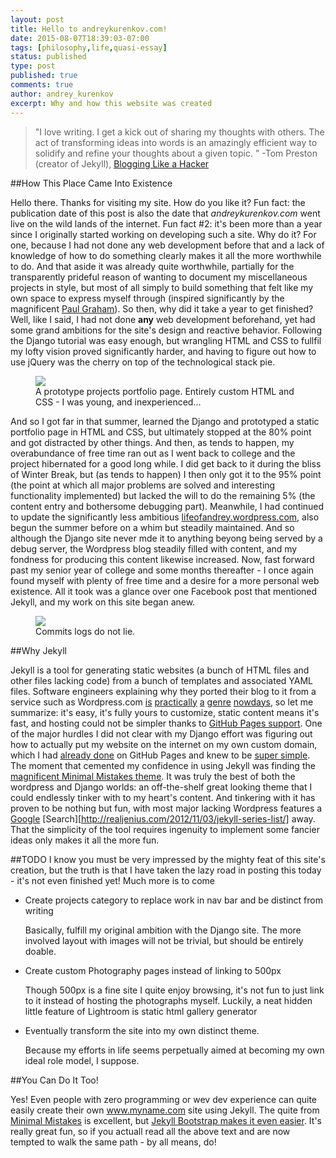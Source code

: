 ```yaml
---
layout: post
title: Hello to andreykurenkov.com!
date: 2015-08-07T18:39:03-07:00
tags: [philosophy,life,quasi-essay]
status: published
type: post
published: true
comments: true
author: andrey_kurenkov
excerpt: Why and how this website was created
---
```

> "I love writing. I get a kick out of sharing my thoughts with others. The act of transforming ideas into words is an amazingly efficient way to solidify and refine your thoughts about a given topic. " -Tom Preston (creator of Jekyll), [Blogging Like a Hacker](http://tom.preston-werner.com/2008/11/17/blogging-like-a-hacker.html)

##How This Place Came Into Existence

Hello there. Thanks for visiting my site. How do you like it? Fun fact: the publication date of this post is also the date that *andreykurenkov.com* went live on the wild lands of the internet. Fun fact \#2: it's been more than a year since I originally started working on developing such a site. Why do it? For one, because I had not done any web development before that and a lack of knowledge of how to do something clearly makes it all the more worthwhile to do.  And that aside it was already quite worthwhile, partially for the transparently prideful reason of wanting to document my miscellaneous projects in style, but most of all simply to build something that felt like my own space to express myself through (inspired significantly by the magnificent [Paul Graham](http://www.paulgraham.com/)). So then, why did it take a year to get finished? Well, like I said, I had not done **any** web development beforehand, yet had some grand ambitions for the site's design and reactive behavior. Following the Django tutorial was easy enough, but wrangling HTML and CSS to fullfil my lofty vision proved significantly harder, and having to figure out how to use jQuery was the cherry on top of the technological stack pie.

<figure>
    <a href="{{ site.url }}/images/projects/2015-08-05-hello-to-andreykurenkov-com/website.png"><img src="{{ site.url }}/images/projects/2015-08-05-hello-to-andreykurenkov-com/website.png" class="postimage"/></a>
    <figcaption>A prototype projects portfolio page. Entirely custom HTML and CSS - I was young, and inexperienced...</figcaption>
</figure>

And so I got far in that summer, learned the Django and prototyped a static portfolio page in HTML and CSS, but ultimately stopped at the 80% point and got distracted by other things. And then, as tends to happen, my overabundance of free time ran out as I went back to college and the project hibernated for a good long while. I did get back to it during the bliss of Winter Break, but (as tends to happen) I then only got it to the 95% point (the point at which all major problems are solved and interesting functionality implemented) but lacked the will to do the remaining 5% (the content entry and bothersome debugging part). Meanwhile, I had continued to update the significantly less ambitious [lifeofandrey.wordpress.com](http://www.lifeofandrey.wordpress.com), also begun the summer before on a whim but steadily maintained. And so although the Django site never mde it to anything beyong being served by a debug server, the Wordpress blog steadily filled with content, and my fondness for producing this content likewise increased. Now, fast forward past my senior year of college and some months thereafter - I once again found myself with plenty of free time and a desire for a more personal web existence. All it took was a glance over one Facebook post that mentioned Jekyll, and my work on this site began anew. 

<figure>
    <a href="https://github.com/andreykurenkov/minimal-mistakes/commits/master"><img src="{{ site.url }}/images/projects/2015-08-05-hello-to-andreykurenkov-com/commits.png" class="postimage"/></a>
    <figcaption>Commits logs do not lie.</figcaption>
</figure>

##Why Jekyll

Jekyll is a tool for generating static websites (a bunch of HTML files and other files lacking code) from a bunch of templates and associated YAML files. Software engineers explaining why they ported their blog to it from a service such as Wordpress.com [is](http://ocramius.github.io/blog/moving-my-blog-to-jekyll/) [practically](http://hadihariri.com/2013/12/24/migrating-from-wordpress-to-jekyll/) [a](http://www.girliemac.com/blog/2013/12/27/wordpress-to-jekyll/) [genre](http://jbeckwith.com/2013/07/17/wordpress-to-jekyll/) [nowdays](http://damien.krotkine.com/2011/04/30/migrating-to-jekyll.html), so let me summarize: it's easy, it's fully yours to customize, static content means it's fast, and hosting could not be simpler thanks to [GitHub Pages support](http://jekyllrb.com/docs/github-pages/). One of the major hurdles I did not clear with my Django effort was figuring out how to actually put my website on the internet on my own custom domain, which I had [already done]({{site.url}}/old.html) on GitHub Pages and knew to be [super simple](http://davidensinger.com/2013/03/setting-the-dns-for-github-pages-on-namecheap/). The moment that cemented my confidence in using Jekyll was finding the [magnificent Minimal Mistakes theme](http://mmistakes.github.io/minimal-mistakes/theme-setup/). It was truly the best of both the wordpress and Django worlds: an off-the-shelf great looking theme that I could endlessly tinker with to my heart's content. And tinkering with it has proven to be nothing but fun, with most major lacking Wordpress features a [Google](http://www.minddust.com/post/tags-and-categories-on-github-pages/) [Search][http://realjenius.com/2012/11/03/jekyll-series-list/] away. That the simplicity of the tool requires ingenuity to implement some fancier ideas only makes it all the more fun.

##TODO
I know you must be very impressed by the mighty feat of this site's creation, but the truth is that I have taken the lazy road in posting this today - it's not even finished yet! Much more is to come 

-  Create projects category to replace work in nav bar and be distinct from writing  

   Basically, fulfill my original ambition with the Django site. The more involved layout with images
   will not be trivial, but should be entirely doable. 

-  Create custom Photography pages instead of linking to 500px

   Though 500px is a fine site I quite enjoy browsing, it's not fun to just link to it instead of 
   hosting the photographs myself. Luckily, a neat hidden little feature of Lightroom is static 
   html gallery generator 

-  Eventually transform the site into my own distinct theme.

   Because my efforts in life seems perpetually aimed at becoming my own ideal role model, I suppose.

##You Can Do It Too!

Yes! Even people with zero programming or wev dev experience can quite easily create their own www.myname.com site using Jekyll. The quite from [Minimal Mistakes](http://mmistakes.github.io/minimal-mistakes/theme-setup/) is excellent,  but [Jekyll Bootstrap makes it even easier](http://jekyllbootstrap.com/usage/jekyll-quick-start.html). It's really great fun, so if you actuall read all the above text and are now tempted to walk the same path - by all means, do!
